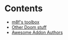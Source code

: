 # Contents

* [m8f's toolbox](https://mmaulwurff.github.io/pages/toolbox)
* [Other Doom stuff](https://mmaulwurff.github.io/pages/stuff)
* [Awesome Addon Authors](https://mmaulwurff.github.io/pages/authors)
